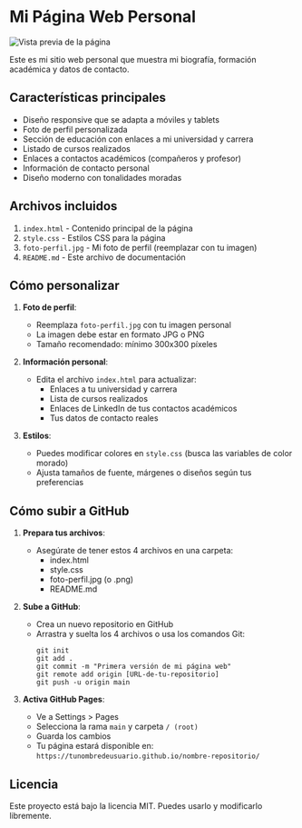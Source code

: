 # Mi Página Web Personal

![Vista previa de la página](https://wevulutionz.github.io)

Este es mi sitio web personal que muestra mi biografía, formación académica y datos de contacto.

## Características principales

- Diseño responsive que se adapta a móviles y tablets
- Foto de perfil personalizada
- Sección de educación con enlaces a mi universidad y carrera
- Listado de cursos realizados
- Enlaces a contactos académicos (compañeros y profesor)
- Información de contacto personal
- Diseño moderno con tonalidades moradas

## Archivos incluidos

1. `index.html` - Contenido principal de la página
2. `style.css` - Estilos CSS para la página
3. `foto-perfil.jpg` - Mi foto de perfil (reemplazar con tu imagen)
4. `README.md` - Este archivo de documentación

## Cómo personalizar

1. **Foto de perfil**:
   - Reemplaza `foto-perfil.jpg` con tu imagen personal
   - La imagen debe estar en formato JPG o PNG
   - Tamaño recomendado: mínimo 300x300 píxeles

2. **Información personal**:
   - Edita el archivo `index.html` para actualizar:
     - Enlaces a tu universidad y carrera
     - Lista de cursos realizados
     - Enlaces de LinkedIn de tus contactos académicos
     - Tus datos de contacto reales

3. **Estilos**:
   - Puedes modificar colores en `style.css` (busca las variables de color morado)
   - Ajusta tamaños de fuente, márgenes o diseños según tus preferencias

## Cómo subir a GitHub

1. **Prepara tus archivos**:
   - Asegúrate de tener estos 4 archivos en una carpeta:
     - index.html
     - style.css
     - foto-perfil.jpg (o .png)
     - README.md

2. **Sube a GitHub**:
   - Crea un nuevo repositorio en GitHub
   - Arrastra y suelta los 4 archivos o usa los comandos Git:
     ```
     git init
     git add .
     git commit -m "Primera versión de mi página web"
     git remote add origin [URL-de-tu-repositorio]
     git push -u origin main
     ```

3. **Activa GitHub Pages**:
   - Ve a Settings > Pages
   - Selecciona la rama `main` y carpeta `/ (root)`
   - Guarda los cambios
   - Tu página estará disponible en: `https://tunombredeusuario.github.io/nombre-repositorio/`

## Licencia

Este proyecto está bajo la licencia MIT. Puedes usarlo y modificarlo libremente.